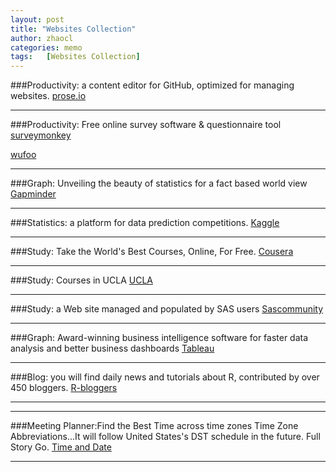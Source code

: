 ```yaml
---
layout: post
title: "Websites Collection"
author: zhaocl
categories: memo
tags:   [Websites Collection]
---
```



###Productivity: a content editor for GitHub, optimized for managing websites.
[prose.io](http://prose.io/)
****

###Productivity: Free online survey software & questionnaire tool
[surveymonkey](http://www.surveymonkey.com/)

[wufoo](http://www.wufoo.com/)
****

###Graph: Unveiling the beauty of statistics for a fact based world view
[Gapminder](http://www.gapminder.org/)

****

###Statistics: a platform for data prediction competitions.
[Kaggle](http://www.kaggle.com/)

****

###Study: Take the World's Best Courses, Online, For Free.
[Cousera](http://www.coursera.org/)

****

###Study: Courses in UCLA
[UCLA](http://www.ats.ucla.edu/stat/)

****

###Study: a Web site managed and populated by SAS users
[Sascommunity](http://www.sascommunity.com/)

****

###Graph: Award-winning business intelligence software for faster data analysis and better business dashboards
[Tableau](http://www.tableausoftware.com/)

****

###Blog: you will find daily news and tutorials about R, contributed by over 450 bloggers.
[R-bloggers](http://www.r-bloggers.com/)

****

****

###Meeting Planner:Find the Best Time across time zones Time Zone Abbreviations...It will follow United States's DST schedule in the future. Full Story Go.
[Time and Date](http://www.timeanddate.com/)

****
